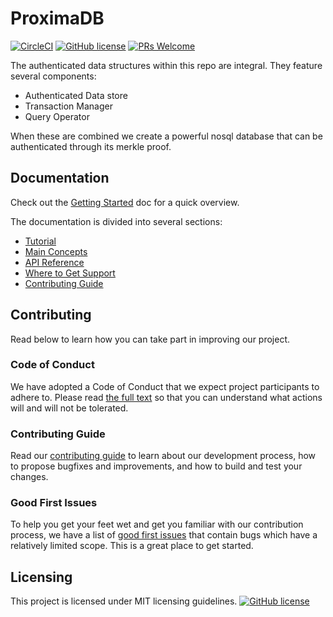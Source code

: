 # ProximaDB

[![CircleCI](https://circleci.com/gh/proxima-one/ProximaDB.svg?style=svg)](https://circleci.com/gh/proxima-one/ProximaDB)
[![GitHub license](https://img.shields.io/badge/license-MIT-blue.svg)](https://github.com/facebook/react/blob/master/LICENSE)
[![PRs Welcome](https://img.shields.io/badge/PRs-welcome-brightgreen.svg)](https://reactjs.org/docs/how-to-contribute.html#your-first-pull-request)

The authenticated data structures within this repo are integral. They feature several components:

-   Authenticated Data store
-   Transaction Manager
-   Query Operator

When these are combined we create a powerful nosql database that can be authenticated through its merkle proof.

<!--
The main points for the repository/what it provide
## Installation
*
-->

## Documentation

<!--
This should include:
- Tutorial
- Main Concepts
- API Guide
- Support
-->

Check out the [Getting Started]() doc for a quick overview.

The documentation is divided into several sections:

-   [Tutorial]()
-   [Main Concepts]()
-   [API Reference]()
-   [Where to Get Support]()
-   [Contributing Guide]()

<!--
## Examples
This should include:
Some examples for people

-->

## Contributing

<!--
This should include:
- Contributing Guidelines
- Code of Conduct
- Good first issues/Pull requests
-->

Read below to learn how you can take part in improving our project.

### Code of Conduct

We have adopted a Code of Conduct that we expect project participants to adhere to. Please read [the full text]() so that you can understand what actions will and will not be tolerated.

### Contributing Guide

Read our [contributing guide]() to learn about our development process, how to propose bugfixes and improvements, and how to build and test your changes.

### Good First Issues

To help you get your feet wet and get you familiar with our contribution process, we have a list of [good first issues]() that contain bugs which have a relatively limited scope. This is a great place to get started.

## Licensing

This project is licensed under MIT licensing guidelines.
[![GitHub license](https://img.shields.io/badge/license-MIT-blue.svg)](https://github.com/facebook/react/blob/master/LICENSE)
